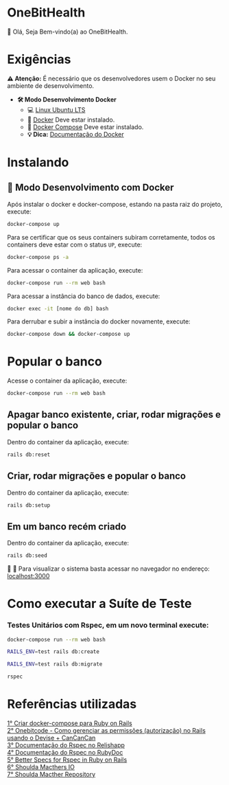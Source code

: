 # OneBitHealth

👋 Olá, Seja Bem-vindo(a) ao OneBitHealth.

# Exigências

**:warning: Atenção:** É necessário que os desenvolvedores usem o Docker no seu ambiente de desenvolvimento.

- **🛠 Modo Desenvolvimento Docker**
    - :computer: [Linux Ubuntu LTS](https://ubuntu.com/download/desktop)
    - 🐳 [Docker](https://docs.docker.com/engine/installation/) Deve estar instalado.
    - 🐳 [Docker Compose](https://docs.docker.com/compose/) Deve estar instalado.
    - **💡 Dica:** [Documentação do Docker](https://docs.docker.com/)

# Instalando

## 🐳 Modo Desenvolvimento com Docker

Após instalar o docker e docker-compose, estando na pasta raiz do projeto, execute:

```sh
docker-compose up
```

Para se certificar que os seus containers subiram corretamente, todos os containers deve estar com o status `UP`, execute:

```sh
docker-compose ps -a
```

Para acessar o container da aplicação, execute:

```sh
docker-compose run --rm web bash
```

Para acessar a instância do banco de dados, execute:

```sh
docker exec -it [nome do db] bash
```

Para derrubar e subir a instância do docker novamente, execute:

```sh
docker-compose down && docker-compose up
```
# Popular o banco
Acesse o container da aplicação, execute:

```sh
docker-compose run --rm web bash
```
## Apagar banco existente, criar, rodar migrações e popular o banco

Dentro do container da aplicação, execute:

```sh
rails db:reset
```
## Criar, rodar migrações e popular o banco

Dentro do container da aplicação, execute:

```sh
rails db:setup
```
## Em um banco recém criado

Dentro do container da aplicação, execute:

```sh
rails db:seed
```

🚀 :clap: Para visualizar o sistema basta acessar no navegador no endereço: [localhost:3000](localhost:3000)

# Como executar a Suíte de Teste

### Testes Unitários com Rspec, em um novo terminal execute:
```sh
docker-compose run --rm web bash
```

```sh
RAILS_ENV=test rails db:create
```

```sh
RAILS_ENV=test rails db:migrate
```

```sh
rspec
```
# Referências utilizadas

[1° Criar docker-compose para Ruby on Rails](https://docs.docker.com/compose/rails/)  
[2° Onebitcode - Como gerenciar as permissões (autorização) no Rails usando o Devise + CanCanCan](https://onebitcode.com/permissoes-de-acesso-rails-usando-devise-e-cancancan/)  
[3° Documentação do Rspec no Relishapp](https://relishapp.com/rspec)  
[4° Documentação do Rspec no RubyDoc](https://rubydoc.info/gems/rspec-rails/frames)  
[5° Better Specs for Rspec in Ruby on Rails](https://rubydoc.info/gems/rspec-rails/frames)  
[6° Shoulda Macthers IO](https://matchers.shoulda.io/)  
[7° Shoulda Macther Repository](https://github.com/thoughtbot/shoulda-matchers)
